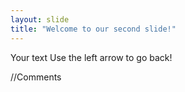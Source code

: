 ```yaml
---
layout: slide
title: "Welcome to our second slide!"
---
```

Your text
Use the left arrow to go back!

//Comments
